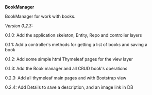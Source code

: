 **BookManager**

BookManager for work with books.

_Version 0.2.3:_

0.1.0: Add the application skeleton, Entity, Repo and controller layers

0.1.1: Add a controller's methods for getting a list of books and saving a book

0.1.2: Add some simple html Thymeleaf pages for the view layer

0.1.3: Add the Book manager and all CRUD book's operations

0.2.3: Add all thymeleaf main pages and with Bootstrap view

0.2.4: Add Details to save a description, and an image link in DB